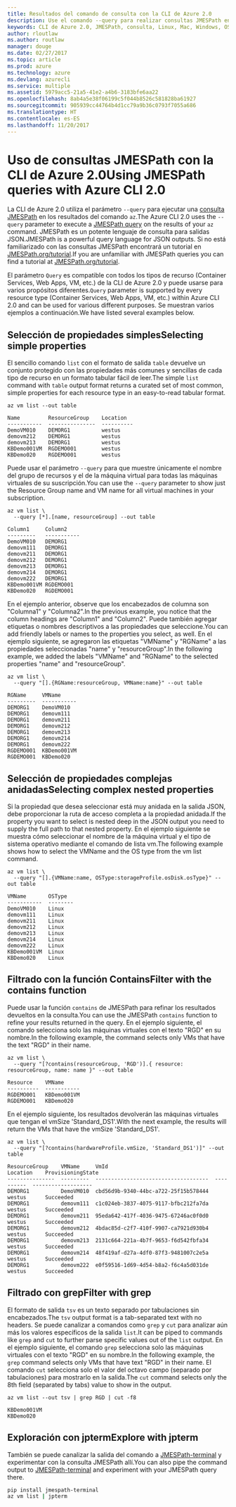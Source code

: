 ```yaml
---
title: Resultados del comando de consulta con la CLI de Azure 2.0
description: Use el comando --query para realizar consultas JMESPath en la salida de los comandos de la CLI de Azure 2.0.
keywords: CLI de Azure 2.0, JMESPath, consulta, Linux, Mac, Windows, OS X
author: rloutlaw
ms.author: routlaw
manager: douge
ms.date: 02/27/2017
ms.topic: article
ms.prod: azure
ms.technology: azure
ms.devlang: azurecli
ms.service: multiple
ms.assetid: 5979acc5-21a5-41e2-a4b6-3183bfe6aa22
ms.openlocfilehash: 8ab4a5e38f06199c5f044b8526c581828ba61927
ms.sourcegitcommit: 905939cc44764b4d1cc79a9b36c0793f7055a686
ms.translationtype: HT
ms.contentlocale: es-ES
ms.lasthandoff: 11/20/2017
---
```

# <a name="using-jmespath-queries-with-azure-cli-20"></a><span data-ttu-id="a4296-104">Uso de consultas JMESPath con la CLI de Azure 2.0</span><span class="sxs-lookup"><span data-stu-id="a4296-104">Using JMESPath queries with Azure CLI 2.0</span></span>

<span data-ttu-id="a4296-105">La CLI de Azure 2.0 utiliza el parámetro `--query` para ejecutar una [consulta JMESPath](http://jmespath.org) en los resultados del comando `az`.</span><span class="sxs-lookup"><span data-stu-id="a4296-105">The Azure CLI 2.0 uses the `--query` parameter to execute a [JMESPath query](http://jmespath.org) on the results of your `az` command.</span></span> <span data-ttu-id="a4296-106">JMESPath es un potente lenguaje de consulta para salidas JSON.</span><span class="sxs-lookup"><span data-stu-id="a4296-106">JMESPath is a powerful query language for JSON outputs.</span></span>  <span data-ttu-id="a4296-107">Si no está familiarizado con las consultas JMESPath encontrará un tutorial en [JMESPath.org/tutorial](http://JMESPath.org/tutorial.html).</span><span class="sxs-lookup"><span data-stu-id="a4296-107">If you are unfamiliar with JMESPath queries you can find a tutorial at [JMESPath.org/tutorial](http://JMESPath.org/tutorial.html).</span></span>

<span data-ttu-id="a4296-108">El parámetro `Query` es compatible con todos los tipos de recurso (Container Services, Web Apps, VM, etc.) de la CLI de Azure 2.0 y puede usarse para varios propósitos diferentes.</span><span class="sxs-lookup"><span data-stu-id="a4296-108">`Query` parameter is supported by every resource type (Container Services, Web Apps, VM, etc.) within Azure CLI 2.0 and can be used for various different purposes.</span></span>  <span data-ttu-id="a4296-109">Se muestran varios ejemplos a continuación.</span><span class="sxs-lookup"><span data-stu-id="a4296-109">We have listed several examples below.</span></span>

## <a name="selecting-simple-properties"></a><span data-ttu-id="a4296-110">Selección de propiedades simples</span><span class="sxs-lookup"><span data-stu-id="a4296-110">Selecting simple properties</span></span>

<span data-ttu-id="a4296-111">El sencillo comando `list` con el formato de salida `table` devuelve un conjunto protegido con las propiedades más comunes y sencillas de cada tipo de recurso en un formato tabular fácil de leer.</span><span class="sxs-lookup"><span data-stu-id="a4296-111">The simple `list` command with `table` output format returns a curated set of most common, simple properties for each resource type in an easy-to-read tabular format.</span></span>

```azurecli-interactive
az vm list --out table
```

```
Name         ResourceGroup    Location
-----------  ---------------  ----------
DemoVM010    DEMORG1          westus
demovm212    DEMORG1          westus
demovm213    DEMORG1          westus
KBDemo001VM  RGDEMO001        westus
KBDemo020    RGDEMO001        westus
```

<span data-ttu-id="a4296-112">Puede usar el parámetro `--query` para que muestre únicamente el nombre del grupo de recursos y el de la máquina virtual para todas las máquinas virtuales de su suscripción.</span><span class="sxs-lookup"><span data-stu-id="a4296-112">You can use the `--query` parameter to show just the Resource Group name and VM name for all virtual machines in your subscription.</span></span>

```azurecli-interactive
az vm list \
  --query [*].[name, resourceGroup] --out table
```

```
Column1     Column2
---------   -----------
DemoVM010   DEMORG1
demovm111   DEMORG1
demovm211   DEMORG1
demovm212   DEMORG1
demovm213   DEMORG1
demovm214   DEMORG1
demovm222   DEMORG1
KBDemo001VM RGDEMO001
KBDemo020   RGDEMO001
```

<span data-ttu-id="a4296-113">En el ejemplo anterior, observe que los encabezados de columna son "Columna1" y "Columna2".</span><span class="sxs-lookup"><span data-stu-id="a4296-113">In the previous example, you notice that the column headings are "Column1" and "Column2".</span></span>  <span data-ttu-id="a4296-114">Puede también agregar etiquetas o nombres descriptivos a las propiedades que seleccione.</span><span class="sxs-lookup"><span data-stu-id="a4296-114">You can add friendly labels or names to the properties you select, as well.</span></span>  <span data-ttu-id="a4296-115">En el ejemplo siguiente, se agregaron las etiquetas "VMName" y "RGName" a las propiedades seleccionadas "name" y "resourceGroup".</span><span class="sxs-lookup"><span data-stu-id="a4296-115">In the following example, we added the labels "VMName" and "RGName" to the selected properties "name" and "resourceGroup".</span></span>


```azurecli-interactive
az vm list \
  --query "[].{RGName:resourceGroup, VMName:name}" --out table
```

```
RGName     VMName
---------  -----------
DEMORG1    DemoVM010
DEMORG1    demovm111
DEMORG1    demovm211
DEMORG1    demovm212
DEMORG1    demovm213
DEMORG1    demovm214
DEMORG1    demovm222
RGDEMO001  KBDemo001VM
RGDEMO001  KBDemo020
```

## <a name="selecting-complex-nested-properties"></a><span data-ttu-id="a4296-116">Selección de propiedades complejas anidadas</span><span class="sxs-lookup"><span data-stu-id="a4296-116">Selecting complex nested properties</span></span>

<span data-ttu-id="a4296-117">Si la propiedad que desea seleccionar está muy anidada en la salida JSON, debe proporcionar la ruta de acceso completa a la propiedad anidada.</span><span class="sxs-lookup"><span data-stu-id="a4296-117">If the property you want to select is nested deep in the JSON output you need to supply the full path to that nested property.</span></span> <span data-ttu-id="a4296-118">En el ejemplo siguiente se muestra cómo seleccionar el nombre de la máquina virtual y el tipo de sistema operativo mediante el comando de lista vm.</span><span class="sxs-lookup"><span data-stu-id="a4296-118">The following example shows how to select the VMName and the OS type from the vm list command.</span></span>

```azurecli-interactive
az vm list \
  --query "[].{VMName:name, OSType:storageProfile.osDisk.osType}" --out table
```

```
VMName       OSType
-----------  --------
DemoVM010    Linux
demovm111    Linux
demovm211    Linux
demovm212    Linux
demovm213    Linux
demovm214    Linux
demovm222    Linux
KBDemo001VM  Linux
KBDemo020    Linux
```

## <a name="filter-with-the-contains-function"></a><span data-ttu-id="a4296-119">Filtrado con la función Contains</span><span class="sxs-lookup"><span data-stu-id="a4296-119">Filter with the contains function</span></span>

<span data-ttu-id="a4296-120">Puede usar la función `contains` de JMESPath para refinar los resultados devueltos en la consulta.</span><span class="sxs-lookup"><span data-stu-id="a4296-120">You can use the JMESPath `contains` function to refine your results returned in the query.</span></span>
<span data-ttu-id="a4296-121">En el ejemplo siguiente, el comando selecciona solo las máquinas virtuales con el texto "RGD" en su nombre.</span><span class="sxs-lookup"><span data-stu-id="a4296-121">In the following example, the command selects only VMs that have the text "RGD" in their name.</span></span>  

```azurecli-interactive
az vm list \
  --query "[?contains(resourceGroup, 'RGD')].{ resource: resourceGroup, name: name }" --out table
```

```
Resource    VMName
----------  -----------
RGDEMO001   KBDemo001VM
RGDEMO001   KBDemo020
```

<span data-ttu-id="a4296-122">En el ejemplo siguiente, los resultados devolverán las máquinas virtuales que tengan el vmSize 'Standard_DS1'.</span><span class="sxs-lookup"><span data-stu-id="a4296-122">With the next example, the results will return the VMs that have the vmSize 'Standard_DS1'.</span></span>

```azurecli-interactive
az vm list \
  --query "[?contains(hardwareProfile.vmSize, 'Standard_DS1')]" --out table
```

```
ResourceGroup    VMName     VmId                                  Location    ProvisioningState
---------------  ---------  ------------------------------------  ----------  -------------------
DEMORG1          DemoVM010  cbd56d9b-9340-44bc-a722-25f15b578444  westus      Succeeded
DEMORG1          demovm111  c1c024eb-3837-4075-9117-bfbc212fa7da  westus      Succeeded
DEMORG1          demovm211  95eda642-417f-4036-9475-67246ac0f0d0  westus      Succeeded
DEMORG1          demovm212  4bdac85d-c2f7-410f-9907-ca7921d930b4  westus      Succeeded
DEMORG1          demovm213  2131c664-221a-4b7f-9653-f6d542fbfa34  westus      Succeeded
DEMORG1          demovm214  48f419af-d27a-4df0-87f3-9481007c2e5a  westus      Succeeded
DEMORG1          demovm222  e0f59516-1d69-4d54-b8a2-f6c4a5d031de  westus      Succeeded
```

## <a name="filter-with-grep"></a><span data-ttu-id="a4296-123">Filtrado con grep</span><span class="sxs-lookup"><span data-stu-id="a4296-123">Filter with grep</span></span>

<span data-ttu-id="a4296-124">El formato de salida `tsv` es un texto separado por tabulaciones sin encabezados.</span><span class="sxs-lookup"><span data-stu-id="a4296-124">The `tsv` output format is a tab-separated text with no headers.</span></span> <span data-ttu-id="a4296-125">Se puede canalizar a comandos como `grep` y `cut` para analizar aún más los valores específicos de la salida `list`.</span><span class="sxs-lookup"><span data-stu-id="a4296-125">It can be piped to commands like `grep` and `cut` to further parse specific values out of the `list` output.</span></span> <span data-ttu-id="a4296-126">En el ejemplo siguiente, el comando `grep` selecciona solo las máquinas virtuales con el texto "RGD" en su nombre.</span><span class="sxs-lookup"><span data-stu-id="a4296-126">In the following example, the `grep` command selects only VMs that have text "RGD" in their name.</span></span>  <span data-ttu-id="a4296-127">El comando `cut` selecciona solo el valor del octavo campo (separado por tabulaciones) para mostrarlo en la salida.</span><span class="sxs-lookup"><span data-stu-id="a4296-127">The `cut` command selects only the 8th field (separated by tabs) value to show in the output.</span></span>

```azurecli-interactive
az vm list --out tsv | grep RGD | cut -f8
```

```
KBDemo001VM
KBDemo020
```

## <a name="explore-with-jpterm"></a><span data-ttu-id="a4296-128">Exploración con jpterm</span><span class="sxs-lookup"><span data-stu-id="a4296-128">Explore with jpterm</span></span>

<span data-ttu-id="a4296-129">También se puede canalizar la salida del comando a [JMESPath-terminal](https://github.com/jmespath/jmespath.terminal) y experimentar con la consulta JMESPath allí.</span><span class="sxs-lookup"><span data-stu-id="a4296-129">You can also pipe the command output to [JMESPath-terminal](https://github.com/jmespath/jmespath.terminal) and experiment with your JMESPath query there.</span></span>

```bash
pip install jmespath-terminal
az vm list | jpterm
```

